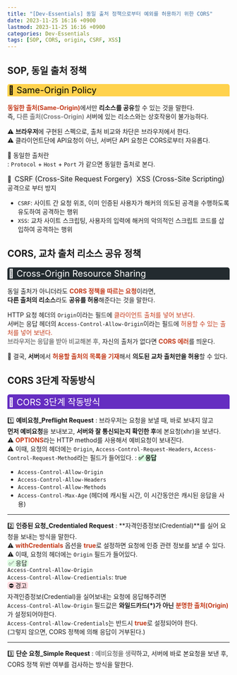 ```yaml
---
title: "[Dev-Essentials] 동일 출처 정책으로부터 예외를 허용하기 위한 CORS"
date: 2023-11-25 16:16 +0900
lastmod: 2023-11-25 16:16 +0900
categories: Dev-Essentials
tags: [SOP, CORS, origin, CSRF, XSS]
---
```


## SOP, 동일 출처 정책

<div style="margin-bottom: 15px;font-size:20px;background-color:#FFD24D;color:black;font-weight:normal;border-top-left-radius:5px;border-top-right-radius:5px;padding:2px;overflow-x:auto;white-space:nowrap;">
    🐀 Same-Origin Policy
</div>

<B><span style="color:rgb(196,58,26);">동일한 출처(Same-Origin)</span></B>에서만 **리소스를 공유**할 수 있는 것을 말한다.  
즉, <B><span style="color:gray">다른 출처(Cross-Origin)</span></B> 서버에 있는 리소스와는 상호작용이 불가능하다.
&nbsp;

⚠️ **브라우저**에 구현된 스펙으로, 출처 비교와 차단은 브라우저에서 한다.  
⚠️ 클라이언트단에 API요청이 아닌, 서버단 API 요청은 CORS로부터 자유롭다.
&nbsp;

🍪 동일한 출처란  
: `Protocol` + `Host` + `Port` 가 같으면 동일한 출처로 본다.

🎯 <span style="margin-bottom:15px;padding:0 3px;font-size:16px;border-radius:5px;background-color:rgba(0,0,0,0.03);">CSRF (Cross-Site Request Forgery)</span> <span style="margin-bottom:15px;padding:0 3px;font-size:16px;border-radius:5px;background-color:rgba(0,0,0,0.03);">XSS (Cross-Site Scripting)</span> 공격으로 부터 방지

- `CSRF`: 사이트 간 요청 위조, 이미 인증된 사용자가 해커의 의도된 공격을 수행하도록 유도하여 공격하는 행위
- `XSS`: 교차 사이트 스크립팅, 사용자의 입력에 해커의 악의적인 스크립트 코드를 삽입하여 공격하는 행위

## CORS, 교차 출처 리소스 공유 정책

<div style="margin-bottom:15px;font-size:20px;background-color:rgb(35,43,47);color:white;font-weight:normal;border-top-left-radius:5px;border-top-right-radius:5px;padding:2px;overflow-x:auto;white-space:nowrap;">
    🐁 Cross-Origin Resource Sharing
</div>

동일 출처가 아니더라도 <B><span style="color:rgb(196,58,26);">CORS 정책을 따르는 요청</span></B>이라면,  
**다른 출처의 리소스**라도 **공유를 허용**해준다는 것을 말한다.
&nbsp;

HTTP 요청 헤더의 `Origin`이라는 필드에 <span style='color:rgb(196,58,26);'>클라이언트 출처를 넣어 보낸다.</span>  
서버는 응답 헤더의 `Access-Control-Allow-Origin`이라는 필드에 <span style='color:rgb(196,58,26);'>허용할 수 있는 출처를 넣어 보낸다.</span>  
<B><span style="color:gray">브라우저는 응답을 받아 비교해본 후,</span></B> 자신의 출처가 없다면 <B><span style="color:rgb(196,58,26);">CORS 에러</span></B>를 띄운다.

🍪 결국, **서버**에서 <B><span style="color:rgb(196,58,26);">허용할 출처의 목록을 기재</span></B>해서 **의도된 교차 출처만을 허용**할 수 있다.

## CORS 3단계 작동방식

<div style="margin-bottom:15px;font-size:20px;background-color:#652DC1;color:white;border-top-left-radius:5px;border-top-right-radius:5px;padding:2px;overflow-x:auto;white-space:nowrap;">
    🐙 CORS 3단계 작동방식
</div>

1️⃣ **예비요청\_Preflight Request**
: 브라우저는 요청을 보낼 때, 바로 보내지 않고  
**먼저 예비요청**을 보내보고, **서버와 잘 통신되는지 확인한 후**에 본요청(xhr)을 보낸다.  
⚠️ <B><span style="color:rgb(196,58,26);">OPTIONS</span></B>라는 HTTP method를 사용해서 예비요청이 보내진다.  
⚠️ 이때, 요청의 헤더에는 `Origin`, `Access-Control-Request-Headers`, `Access-Control-Request-Method`라는
필드가 들어있다.
: <span style='background-color:#dcffe4;font-weight:bold;'>✅ 응답</span>

- `Access-Control-Allow-Origin`
- `Access-Control-Allow-Headers`
- `Access-Control-Allow-Methods`
- `Access-Control-Max-Age` (헤더에 캐시될 시간, 이 시간동안은 캐시된 응답을 사용)

---

2️⃣ **인증된 요청\_Credentialed Request**
: **자격인증정보(Credential)**를 실어 요청을 보내는 방식을 말한다.  
⚠️ <B><span style="color:rgb(196,58,26);">withCredentials</span></B> 옵션을 <B><span style="color:rgb(196,58,26);">true</span></B>로 설정하면 요청에 인증 관련 정보를 보낼 수 있다.  
⚠️ 이때, 요청의 헤더에는 `Origin` 필드가 들어있다.  
<span style="margin-bottom:15px;padding:0 3px;border-radius:5px;background-color:#E1FEE5;">✅ 응답</span>  
`Access-Control-Allow-Origin`  
`Access-Control-Allow-Credientials`: true  
<span style="margin-bottom:15px;padding:0 3px;border-radius:5px;background-color:#ffdce0;">⛔ 경고</span>  
자격인증정보(Credential)을 실어보내는 요청에 응답해주려면  
`Access-Control-Allow-Origin` 필드값은 **와일드카드(\*)가 아닌** <B><span style="color:rgb(196,58,26);">분명한 출처(Origin)</span></B>가 설정되어야한다.  
`Access-Control-Allow-Credentials`는 반드시 <B><span style="color:rgb(196,58,26);">true</span></B>로 설정되어야 한다.  
(그렇지 않으면, CORS 정책에 의해 응답이 거부된다.)

---

3️⃣ **단순 요청\_Simple Request**
: <B><span style="color:gray">예비요청을 생략</span></B>하고, 서버에 바로 본요청을 보낸 후,  
CORS 정책 위반 여부를 검사하는 방식을 말한다.
